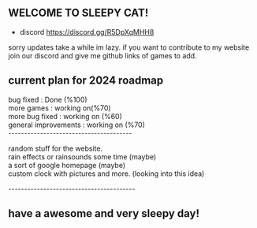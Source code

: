  ## WELCOME TO SLEEPY CAT!<br>

- discord https://discord.gg/R5DpXqMHH8<br>

sorry updates take a while im lazy. if you want to contribute to my website join our discord and give me github links of games to add.<br>

## current plan for 2024 roadmap<br>
bug fixed : Done (%100)<br>
more games : working on(%70)<br>
more bug fixed : working on (%60) <br>
general improvements : working on (%70)<br>
---------------------------------------<br>

random stuff for the website. <br>
rain effects or rainsounds some time (maybe) <br>
a sort of google homepage (maybe) <br>
custom clock with pictures and more. (looking into this idea) <br>

----------------------------------------<br>
## have a awesome and very sleepy day!<br>
